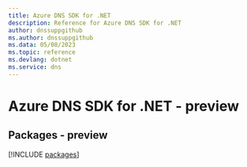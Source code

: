 ```yaml
---
title: Azure DNS SDK for .NET
description: Reference for Azure DNS SDK for .NET
author: dnssuppgithub
ms.author: dnssuppgithub
ms.data: 05/08/2023
ms.topic: reference
ms.devlang: dotnet
ms.service: dns
---
```

# Azure DNS SDK for .NET - preview
## Packages - preview
[!INCLUDE [packages](dns-index.md)]
